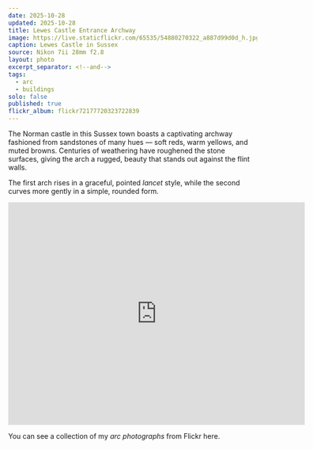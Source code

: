 ```yaml
---
date: 2025-10-28
updated: 2025-10-28
title: Lewes Castle Entrance Archway
image: https://live.staticflickr.com/65535/54880270322_a887d99d0d_h.jpg
caption: Lewes Castle in Sussex
source: Nikon 7ii 28mm f2.8
layout: photo
excerpt_separator: <!--and-->
tags:
  - arc
  - buildings
solo: false
published: true
flickr_album: flickr72177720323722839
---
```

The Norman castle in this Sussex town boasts a captivating archway fashioned from sandstones of many hues — soft reds, warm yellows, and muted browns. Centuries of weathering have roughened the stone surfaces, giving the arch a rugged, beauty that stands out against the flint walls.

The first arch rises in a graceful, pointed _lancet_ style, while the second curves more gently in a simple, rounded form.

<!--and-->

<iframe src="https://www.google.com/maps/embed?pb=!1m14!1m8!1m3!1d161136.79466377894!2d-0.15566445839820658!3d50.87259800000004!3m2!1i1024!2i768!4f13.1!3m3!1m2!1s0x47df629bcc41e463%3A0xb75e4022ab0f9f97!2sLewes%20Castle%20%26%20Museum!5e0!3m2!1sen!2suk!4v1761662272051!5m2!1sen!2suk" width="600" height="450" style="border:0;" allowfullscreen="" loading="lazy" referrerpolicy="no-referrer-when-downgrade"></iframe>


You can see a collection of my _arc photographs_ from Flickr here.